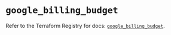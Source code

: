 # `google_billing_budget`

Refer to the Terraform Registry for docs: [`google_billing_budget`](https://registry.terraform.io/providers/hashicorp/google/6.28.0/docs/resources/billing_budget).
